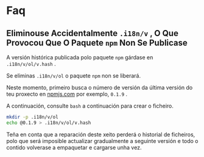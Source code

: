 # Faq

## Eliminouse Accidentalmente `.i18n/v` , O Que Provocou Que O Paquete `npm` Non Se Publicase

A versión histórica publicada polo paquete `npm` gárdase en `.i18n/v/ol/v.hash` .

Se eliminas `.i18n/v/ol` o paquete `npm` non se liberará.

Neste momento, primeiro busca o número de versión da última versión do teu proxecto en [npmjs.com](//npmjs.com) por exemplo, `0.1.9` .

A continuación, consulte `bash` a continuación para crear o ficheiro.

```bash
mkdir -p .i18n/v/ol
echo @0.1.9 > .i18n/v/ol/v.hash
```

Teña en conta que a reparación deste xeito perderá o historial de ficheiros, polo que será imposible actualizar gradualmente a seguinte versión e todo o contido volverase a empaquetar e cargarse unha vez.